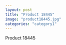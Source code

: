 ```yaml
---
layout: post
title: "Product 18445"
image: "product18445.jpg"
categories: "category1"
---
```

Product 18445
